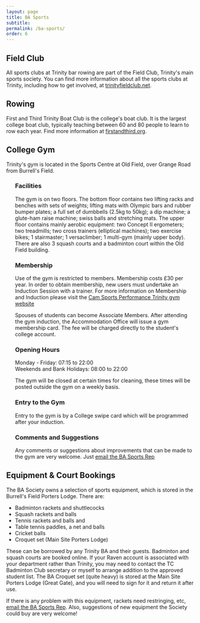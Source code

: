 ```yaml
---
layout: page
title: BA Sports
subtitle:
permalink: /ba-sports/
order: 6
---
```


## Field Club
All sports clubs at Trinity bar rowing are part of the Field Club, Trinity's main sports society. You can find more information about all the sports clubs at Trinity, including how to get involved, at [trinityfieldclub.net](http://trinityfieldclub.net/).

## Rowing
First and Third Trinity Boat Club is the college's boat club. It is the largest college boat club, typically teaching between 60 and 80 people to learn to row each year. Find more information at [firstandthird.org](https://www.firstandthird.org/).

<h2>College Gym</h2>
Trinity's gym is located in the Sports Centre at Old Field, over Grange Road from Burrell's Field.

<ul style="list-style-type:none;">
<li>
<h3>Facilities</h3>
<p>
The gym is on two floors. The bottom floor contains two lifting racks and benches with sets of weights; lifting mats with Olympic bars and rubber bumper plates; a full set of dumbbells (2.5kg to 50kg); a dip machine; a glute-ham raise machine; swiss balls and stretching mats. The upper floor contains mainly aerobic equipment: two Concept II ergometers; two treadmills; two cross trainers (elliptical machines); two exercise bikes; 1 stairmaster; 1 versaclimber; 1 multi-gym (mainly upper body). There are also 3 squash courts and a badminton court within the Old Field building.
</p>
</li>

<li>
<h3>Membership</h3>
<p>
Use of the gym is restricted to members. Membership costs £30 per year. In order to obtain membership, new users must undertake an Induction Session with a trainer. For more information on Membership and Induction please visit the <a href="http://camsportsperformance.com/trinity-college/">Cam Sports Performance Trinity gym website</a>
</p>
<p>
Spouses of students can become Associate Members. After attending the gym induction, the Accommodation Office will issue a gym membership card. The fee will be charged directly to the student's college account.
</p>
</li>

<li>
<h3>Opening Hours</h3>
<p>
Monday - Friday: 07:15 to 22:00<br>
Weekends and Bank Holidays: 08:00 to 22:00
</p>
<p>
The gym will be closed at certain times for cleaning, these times will be posted outside the gym on a weekly basis.
</p>
</li>

<li>
<h3>Entry to the Gym</h3>
<p>
Entry to the gym is by a College swipe card which will be programmed after your induction.
</p>
</li>

<li>
<h3>Comments and Suggestions</h3>
<p>
Any comments or suggestions about improvements that can be made to the gym are very welcome. Just <a href="mailto:ba.sports@trin.cam.ac.uk">email the BA Sports Rep</a>
</p>
</li>
</ul>

## Equipment & Court Bookings

The BA Society owns a selection of sports equipment, which is stored in the Burrell's Field Porters Lodge. There are:

* Badminton rackets and shuttlecocks
* Squash rackets and balls
* Tennis rackets and balls and
* Table tennis paddles, a net and balls
* Cricket balls
* Croquet set (Main Site Porters Lodge)

These can be borrowed by any Trinity BA and their guests. Badminton and squash courts are booked online. If your Raven account is associated with your department rather than Trinity, you may need to contact the TC Badminton Club secretary or myself to arrange addition to the approved student list. The BA Croquet set (quite heavy) is stored at the Main Site Porters Lodge (Great Gate), and you will need to sign for it and return it after use.

If there is any problem with this equipment, rackets need restringing, etc, [email the BA Sports Rep](mailto:ba.sports@trin.cam.ac.uk). Also, suggestions of new equipment the Society could buy are very welcome!
